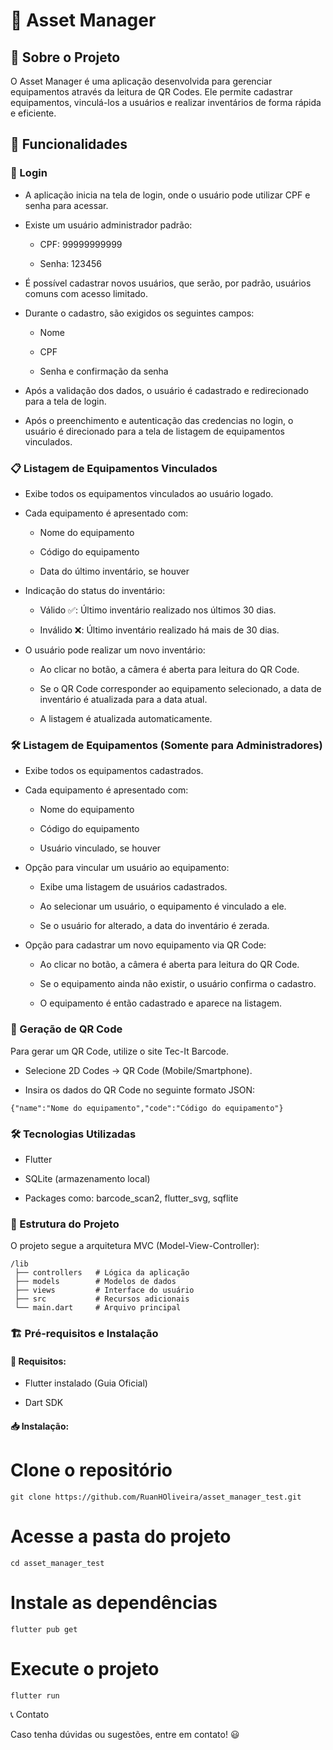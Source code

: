 # 📱 Asset Manager

## 📌 Sobre o Projeto

O Asset Manager é uma aplicação desenvolvida para gerenciar equipamentos através da leitura de QR Codes. Ele permite cadastrar equipamentos, vinculá-los a usuários e realizar inventários de forma rápida e eficiente.

## 🚀 Funcionalidades

### 🔑 Login

- A aplicação inicia na tela de login, onde o usuário pode utilizar CPF e senha para acessar.

- Existe um usuário administrador padrão:

  - CPF: 99999999999

  - Senha: 123456

- É possível cadastrar novos usuários, que serão, por padrão, usuários comuns com acesso limitado.

- Durante o cadastro, são exigidos os seguintes campos:

  - Nome

  - CPF

  - Senha e confirmação da senha

- Após a validação dos dados, o usuário é cadastrado e redirecionado para a tela de login.

- Após o preenchimento e autenticação das credencias no login, o usuário é direcionado para a tela de listagem de equipamentos vinculados.

### 📋 Listagem de Equipamentos Vinculados

- Exibe todos os equipamentos vinculados ao usuário logado.

- Cada equipamento é apresentado com:

  - Nome do equipamento

  - Código do equipamento

  - Data do último inventário, se houver

- Indicação do status do inventário:

  - Válido ✅: Último inventário realizado nos últimos 30 dias.

  - Inválido ❌: Último inventário realizado há mais de 30 dias.

- O usuário pode realizar um novo inventário:

  - Ao clicar no botão, a câmera é aberta para leitura do QR Code.

  - Se o QR Code corresponder ao equipamento selecionado, a data de inventário é atualizada para a data atual.

  - A listagem é atualizada automaticamente.

### 🛠️ Listagem de Equipamentos (Somente para Administradores)

- Exibe todos os equipamentos cadastrados.

- Cada equipamento é apresentado com:

  - Nome do equipamento

  - Código do equipamento

  - Usuário vinculado, se houver

- Opção para vincular um usuário ao equipamento:

  - Exibe uma listagem de usuários cadastrados.

  - Ao selecionar um usuário, o equipamento é vinculado a ele.

  - Se o usuário for alterado, a data do inventário é zerada.

- Opção para cadastrar um novo equipamento via QR Code:

  - Ao clicar no botão, a câmera é aberta para leitura do QR Code.

  - Se o equipamento ainda não existir, o usuário confirma o cadastro.

  - O equipamento é então cadastrado e aparece na listagem.

### 🔗 Geração de QR Code

Para gerar um QR Code, utilize o site Tec-It Barcode.

- Selecione 2D Codes -> QR Code (Mobile/Smartphone).

- Insira os dados do QR Code no seguinte formato JSON:
```
{"name":"Nome do equipamento","code":"Código do equipamento"}
```

### 🛠️ Tecnologias Utilizadas

- Flutter

- SQLite (armazenamento local)

- Packages como: barcode_scan2, flutter_svg, sqflite

### 📂 Estrutura do Projeto

O projeto segue a arquitetura MVC (Model-View-Controller):

```
/lib
 ├── controllers   # Lógica da aplicação
 ├── models        # Modelos de dados
 ├── views         # Interface do usuário
 ├── src           # Recursos adicionais
 └── main.dart     # Arquivo principal
```

### 🏗️ Pré-requisitos e Instalação

#### 🔧 Requisitos:

- Flutter instalado (Guia Oficial)

- Dart SDK

#### 📥 Instalação:

# Clone o repositório

```
git clone https://github.com/RuanHOliveira/asset_manager_test.git
```

# Acesse a pasta do projeto
```
cd asset_manager_test
```
# Instale as dependências
```
flutter pub get
```
# Execute o projeto
```
flutter run
```
📞 Contato

Caso tenha dúvidas ou sugestões, entre em contato! 😃

